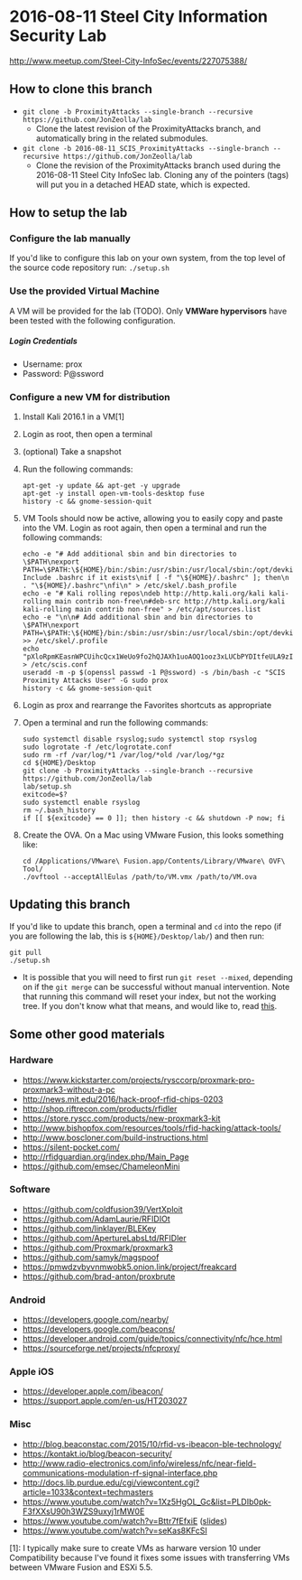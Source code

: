 # 2016-08-11 Steel City Information Security Lab
http://www.meetup.com/Steel-City-InfoSec/events/227075388/

## How to clone this branch
* `git clone -b ProximityAttacks --single-branch --recursive https://github.com/JonZeolla/lab`
  * Clone the latest revision of the ProximityAttacks branch, and automatically bring in the related submodules.
* `git clone -b 2016-08-11_SCIS_ProximityAttacks --single-branch --recursive https://github.com/JonZeolla/lab`
  * Clone the revision of the ProximityAttacks branch used during the 2016-08-11 Steel City InfoSec lab.  Cloning any of the pointers (tags) will put you in a detached HEAD state, which is expected.

## How to setup the lab
### Configure the lab manually  
If you'd like to configure this lab on your own system, from the top level of the source code repository run:
`./setup.sh`

### Use the provided Virtual Machine
A VM will be provided for the lab (TODO).  Only **VMWare hypervisors** have been tested with the following configuration.  
##### Login Credentials
* Username:  prox
* Password:  P@ssword

### Configure a new VM for distribution
1. Install Kali 2016.1 in a VM[1]
2. Login as root, then open a terminal
3. (optional) Take a snapshot
4. Run the following commands:

    ```
    apt-get -y update && apt-get -y upgrade
    apt-get -y install open-vm-tools-desktop fuse
    history -c && gnome-session-quit
    ```
5. VM Tools should now be active, allowing you to easily copy and paste into the VM.  Login as root again, then open a terminal and run the following commands:

    ```
    echo -e "# Add additional sbin and bin directories to \$PATH\nexport PATH=\$PATH:\${HOME}/bin:/sbin:/usr/sbin:/usr/local/sbin:/opt/devkitpro/devkitARM/bin/\n\n# Include .bashrc if it exists\nif [ -f "\${HOME}/.bashrc" ]; then\n  . "\${HOME}/.bashrc"\nfi\n" > /etc/skel/.bash_profile
    echo -e "# Kali rolling repos\ndeb http://http.kali.org/kali kali-rolling main contrib non-free\n#deb-src http://http.kali.org/kali kali-rolling main contrib non-free" > /etc/apt/sources.list
    echo -e "\n\n# Add additional sbin and bin directories to \$PATH\nexport PATH=\$PATH:\${HOME}/bin:/sbin:/usr/sbin:/usr/local/sbin:/opt/devkitpro/devkitARM/bin/\n" >> /etc/skel/.profile
    echo "pXloRpmKEasnWPCUihcQcx1WeUo9fo2hQJAXh1uoAOQ1ooz3xLUCbPYDItfeULA9zItnZaQqfell0LLBzSuQhxl98dyP8y7DY1hE" > /etc/scis.conf
    useradd -m -p $(openssl passwd -1 P@ssword) -s /bin/bash -c "SCIS Proximity Attacks User" -G sudo prox
    history -c && gnome-session-quit
    ```
6. Login as prox and rearrange the Favorites shortcuts as appropriate
7. Open a terminal and run the following commands:

    ```
    sudo systemctl disable rsyslog;sudo systemctl stop rsyslog
    sudo logrotate -f /etc/logrotate.conf
    sudo rm -rf /var/log/*1 /var/log/*old /var/log/*gz
    cd ${HOME}/Desktop
    git clone -b ProximityAttacks --single-branch --recursive https://github.com/JonZeolla/lab
    lab/setup.sh
    exitcode=$?
    sudo systemctl enable rsyslog
    rm ~/.bash_history
    if [[ ${exitcode} == 0 ]]; then history -c && shutdown -P now; fi
    ```
8. Create the OVA. On a Mac using VMware Fusion, this looks something like:

    ```
    cd /Applications/VMware\ Fusion.app/Contents/Library/VMware\ OVF\ Tool/
    ./ovftool --acceptAllEulas /path/to/VM.vmx /path/to/VM.ova
    ```

## Updating this branch  
If you'd like to update this branch, open a terminal and `cd` into the repo (if you are following the lab, this is `${HOME}/Desktop/lab/`) and then run:  

```
git pull
./setup.sh
```
 * It is possible that you will need to first run `git reset --mixed`, depending on if the `git merge` can be successful without manual intervention.  Note that running this command will reset your index, but not the working tree.  If you don't know what that means, and would like to, read [this](https://git-scm.com/docs/git-reset).  

## Some other good materials
### Hardware
* https://www.kickstarter.com/projects/rysccorp/proxmark-pro-proxmark3-without-a-pc
* http://news.mit.edu/2016/hack-proof-rfid-chips-0203
* http://shop.riftrecon.com/products/rfidler
* https://store.ryscc.com/products/new-proxmark3-kit
* http://www.bishopfox.com/resources/tools/rfid-hacking/attack-tools/
* http://www.boscloner.com/build-instructions.html
* https://silent-pocket.com/
* http://rfidguardian.org/index.php/Main_Page
* https://github.com/emsec/ChameleonMini

### Software
* https://github.com/coldfusion39/VertXploit
* https://github.com/AdamLaurie/RFIDIOt
* https://github.com/linklayer/BLEKey
* https://github.com/ApertureLabsLtd/RFIDler
* https://github.com/Proxmark/proxmark3
* https://github.com/samyk/magspoof
* https://pmwdzvbyvnmwobk5.onion.link/project/freakcard
* https://github.com/brad-anton/proxbrute

### Android
* https://developers.google.com/nearby/
* https://developers.google.com/beacons/
* https://developer.android.com/guide/topics/connectivity/nfc/hce.html
* https://sourceforge.net/projects/nfcproxy/

### Apple iOS
* https://developer.apple.com/ibeacon/
* https://support.apple.com/en-us/HT203027

### Misc
* http://blog.beaconstac.com/2015/10/rfid-vs-ibeacon-ble-technology/
* https://kontakt.io/blog/beacon-security/
* http://www.radio-electronics.com/info/wireless/nfc/near-field-communications-modulation-rf-signal-interface.php
* http://docs.lib.purdue.edu/cgi/viewcontent.cgi?article=1033&context=techmasters
* https://www.youtube.com/watch?v=1Xz5HgOL_Gc&list=PLDIb0pk-F3fXXsU90h3WZS9uxyj1rMW0E
* https://www.youtube.com/watch?v=Bttr7fEfxiE ([slides](https://www.blackhat.com/presentations/bh-dc-08/Franken/Presentation/bh-dc-08-franken.pdf))
* https://www.youtube.com/watch?v=seKas8KFcSI


[1]:  I typically make sure to create VMs as harware version 10 under Compatibility because I've found it fixes some issues with transferring VMs between VMware Fusion and ESXi 5.5.

